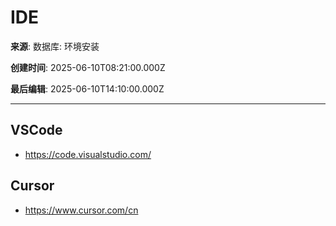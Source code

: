 # IDE

**来源**: 数据库: 环境安装

**创建时间**: 2025-06-10T08:21:00.000Z

**最后编辑**: 2025-06-10T14:10:00.000Z

---

## VSCode

- https://code.visualstudio.com/


## Cursor

- https://www.cursor.com/cn


